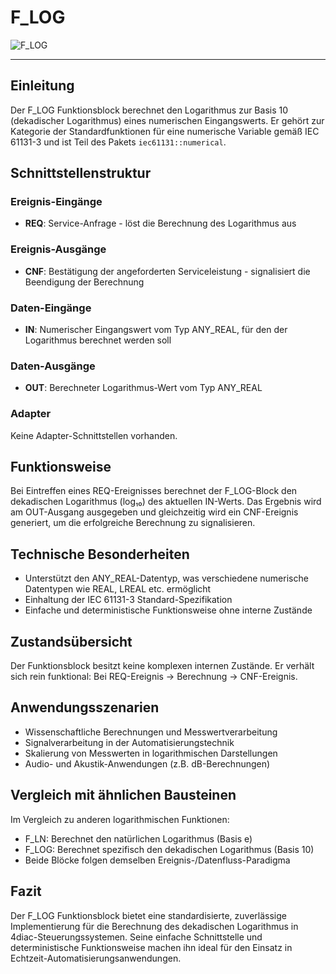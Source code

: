 # F_LOG

![F_LOG](https://user-images.githubusercontent.com/116869307/214145111-55825954-a2a0-4f08-91b0-7e3e30337b48.png)

* * * * * * * * * *

## Einleitung
Der F_LOG Funktionsblock berechnet den Logarithmus zur Basis 10 (dekadischer Logarithmus) eines numerischen Eingangswerts. Er gehört zur Kategorie der Standardfunktionen für eine numerische Variable gemäß IEC 61131-3 und ist Teil des Pakets `iec61131::numerical`.

## Schnittstellenstruktur

### **Ereignis-Eingänge**
- **REQ**: Service-Anfrage - löst die Berechnung des Logarithmus aus

### **Ereignis-Ausgänge**
- **CNF**: Bestätigung der angeforderten Serviceleistung - signalisiert die Beendigung der Berechnung

### **Daten-Eingänge**
- **IN**: Numerischer Eingangswert vom Typ ANY_REAL, für den der Logarithmus berechnet werden soll

### **Daten-Ausgänge**
- **OUT**: Berechneter Logarithmus-Wert vom Typ ANY_REAL

### **Adapter**
Keine Adapter-Schnittstellen vorhanden.

## Funktionsweise
Bei Eintreffen eines REQ-Ereignisses berechnet der F_LOG-Block den dekadischen Logarithmus (log₁₀) des aktuellen IN-Werts. Das Ergebnis wird am OUT-Ausgang ausgegeben und gleichzeitig wird ein CNF-Ereignis generiert, um die erfolgreiche Berechnung zu signalisieren.

## Technische Besonderheiten
- Unterstützt den ANY_REAL-Datentyp, was verschiedene numerische Datentypen wie REAL, LREAL etc. ermöglicht
- Einhaltung der IEC 61131-3 Standard-Spezifikation
- Einfache und deterministische Funktionsweise ohne interne Zustände

## Zustandsübersicht
Der Funktionsblock besitzt keine komplexen internen Zustände. Er verhält sich rein funktional: Bei REQ-Ereignis → Berechnung → CNF-Ereignis.

## Anwendungsszenarien
- Wissenschaftliche Berechnungen und Messwertverarbeitung
- Signalverarbeitung in der Automatisierungstechnik
- Skalierung von Messwerten in logarithmischen Darstellungen
- Audio- und Akustik-Anwendungen (z.B. dB-Berechnungen)

## Vergleich mit ähnlichen Bausteinen
Im Vergleich zu anderen logarithmischen Funktionen:
- F_LN: Berechnet den natürlichen Logarithmus (Basis e)
- F_LOG: Berechnet spezifisch den dekadischen Logarithmus (Basis 10)
- Beide Blöcke folgen demselben Ereignis-/Datenfluss-Paradigma

## Fazit
Der F_LOG Funktionsblock bietet eine standardisierte, zuverlässige Implementierung für die Berechnung des dekadischen Logarithmus in 4diac-Steuerungssystemen. Seine einfache Schnittstelle und deterministische Funktionsweise machen ihn ideal für den Einsatz in Echtzeit-Automatisierungsanwendungen.